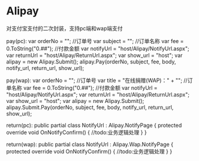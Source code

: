 ﻿# Alipay
对支付宝支付的二次封装，支持pc端和wap端支付

pay(pc):
	var orderNo = ""; //订单号
	var subject = ""; //订单名称
	var fee = 0.ToString("0.##"); //付款金额
	var notifyUrl = "host/Alipay/NotifyUrl.aspx";
	var returnUrl = "host/Alipay/ReturnUrl.aspx";
	var show_url = "host";
	var alipay = new Alipay.Submit();
	alipay.Pay(orderNo, subject, fee, body, notify_url, return_url, show_url);

pay(wap):
	var orderNo = ""; //订单号
	var title = "在线捐赠(WAP)：" + ""; //订单名称
	var fee = 0.ToString("0.##"); //付款金额
	var notifyUrl = "host/Alipay/NotifyUrl.aspx";
	var returnUrl = "host/Alipay/ReturnUrl.aspx";
	var show_url = "host";
	var alipay = new Alipay.Submit();
	alipay.Submit.Pay(orderNo, subject, fee, body, notify_url, return_url, show_url);

return(pc):
	public partial class NotifyUrl : Alipay.NotifyPage
	{
            protected override void OnNotifyConfirm()
            {
                //todo:业务逻辑处理
            }
	}

return(wap):
	public partial class NotifyUrl : Alipay.Wap.NotifyPage
	{
            protected override void OnNotifyConfirm()
            {
                //todo:业务逻辑处理
            }
        }
